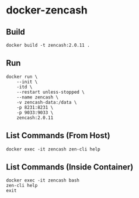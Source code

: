 # docker-zencash

## Build
```
docker build -t zencash:2.0.11 .
```

## Run
```
docker run \
    --init \
    -itd \
    --restart unless-stopped \
    --name zencash \
    -v zencash-data:/data \
    -p 8231:8231 \
    -p 9033:9033 \
    zencash:2.0.11
```

## List Commands (From Host)
```
docker exec -it zencash zen-cli help
```

## List Commands (Inside Container)
```
docker exec -it zencash bash
zen-cli help
exit
```
